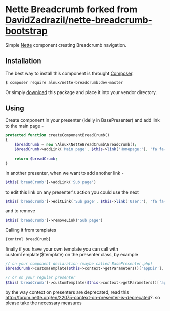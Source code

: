 Nette Breadcrumb forked from [DavidZadrazil/nette-breadcrumb-bootstrap](https://github.com/DavidZadrazil/nette-breadcrumb-bootstrap)
===========================================

Simple [Nette](http://nette.org) component creating Breadcrumb navigation.


Installation
------------
The best way to install this component is throught [Composer](http://getcomposer.org/).

```sh
$ composer require alnux/nette-breadcrumb:dev-master
```

Or simply [download](https://github.com/alnux/nette-breadcrumb/archive/master.zip) this package and place it into your vendor directory.


Using
-----
Create component in your presenter (idelly in BasePresenter) and add link to the main page -

```php
protected function createComponentBreadCrumb()
{
	$breadCrumb = new \Alnux\NetteBreadCrumb\BreadCrumb();
	$breadCrumb->addLink('Main page', $this->link('Homepage:'), 'fa fa-home');

	return $breadCrumb;
}
```

In another presenter, when we want to add another link -

```php
$this['breadCrumb']->addLink('Sub page')
```
to edit this link on any presenter's action you could use the next

```php
$this['breadCrumb']->editLink('Sub page', $this->link('User:'), 'fa fa-dashboard')
```

and to remove
```php
$this['breadCrumb']->removeLink('Sub page')
```


Calling it from templates

```php
{control breadCrumb}
```
finally if you have your own template you can call with customTemplate($template) on the presenter class, by example

```php
// on your component declaration (maybe called BasePresenter.php) 
$breadCrumb->customTemplate($this->context->getParameters()['appDir'].'/templates/@BreadCrumb.latte');

// or on your regular presenter
$this['breadCrumb']->customTemplate($this->context->getParameters()['appDir'].'/templates/@BreadCrumb.latte');
```

by the way context on presenters are deprecated, read this http://forum.nette.org/en/22075-context-on-presenter-is-deprecated?. so please take the necessary measures
